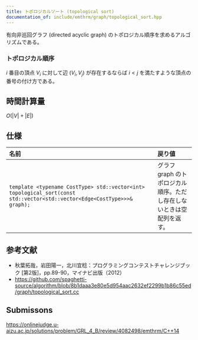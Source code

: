 ```yaml
---
title: トポロジカルソート (topological sort)
documentation_of: include/emthrm/graph/topological_sort.hpp
---
```


有向非巡回グラフ (directed acyclic graph) のトポロジカル順序を求めるアルゴリズムである。


### トポロジカル順序

$i$ 番目の頂点 $V_i$ に対して辺 $(V_i, V_j)$ が存在するならば $i < j$ を満たすような頂点の番号の付け方である。


## 時間計算量

$O(\lvert V \rvert + \lvert E \rvert)$


## 仕様

|名前|戻り値|
|:--|:--|
|`template <typename CostType> std::vector<int> topological_sort(const std::vector<std::vector<Edge<CostType>>>& graph);`|グラフ $\mathrm{graph}$ のトポロジカル順序。ただし存在しないときは空配列を返す。|


## 参考文献

- 秋葉拓哉，岩田陽一，北川宜稔：プログラミングコンテストチャレンジブック \[第2版\]，pp.89-90，マイナビ出版（2012）
- https://github.com/spaghetti-source/algorithm/blob/8b1daaa3e80e5d954aac2632ef2299b1b86c55ed/graph/topological_sort.cc


## Submissons

https://onlinejudge.u-aizu.ac.jp/solutions/problem/GRL_4_B/review/4082498/emthrm/C++14
